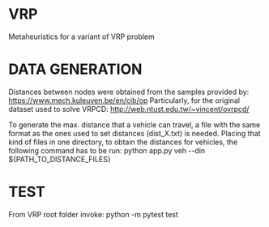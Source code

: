 # VRP
Metaheuristics for a variant of VRP problem

# DATA GENERATION
Distances between nodes were obtained from the samples provided by: https://www.mech.kuleuven.be/en/cib/op
Particularly, for the original dataset used to solve VRPCD: http://web.ntust.edu.tw/~vincent/ovrpcd/

To generate the max. distance that a vehicle can travel, a file with the same format as the ones used to set distances (dist_X.txt) is needed.
Placing that kind of files in one directory, to obtain the distances for vehicles, the following command has to be run:
python app.py veh --din ${PATH_TO_DISTANCE_FILES}

# TEST
From VRP root folder invoke:
python -m pytest test